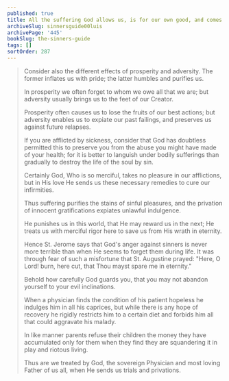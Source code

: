 ```yaml
---
published: true
title: All the suffering God allows us, is for our own good, and comes from his Love and Mercy
archiveSlug: sinnersguide00luis
archivePage: '445'
bookSlug: the-sinners-guide
tags: []
sortOrder: 287
---
```


> Consider also the different effects of prosperity and adversity. The former inflates us with pride; the latter humbles and purifies us.
> 
> In prosperity we often forget to whom we owe all that we are; but adversity usually brings us to the feet of our Creator.
> 
> Prosperity often causes us to lose the fruits of our best actions; but adversity enables us to expiate our past failings, and preserves us against future relapses.
> 
> If you are afflicted by sickness, consider that God has doubtless permitted this to preserve you from the abuse you might have made of your health; for it is better to languish under bodily sufferings than gradually to destroy the life of the soul by sin.
> 
> Certainly God, Who is so merciful, takes no pleasure in our afflictions, but in His love He sends us these necessary remedies to cure our infirmities.
> 
> Thus suffering purifies the stains of sinful pleasures, and the privation of innocent gratifications expiates unlawful indulgence.
> 
> He punishes us in this world, that He may reward us in the next; He treats us with merciful rigor here to save us from His wrath in eternity.
> 
> Hence St. Jerome says that God's anger against sinners is never more terrible than when He seems to forget them during life. It was through fear of such a misfortune that St. Augustine prayed: "Here, O Lord! burn, here cut, that Thou mayst spare me in eternity."
> 
> Behold how carefully God guards you, that you may not abandon yourself to your evil inclinations.
> 
> When a physician finds the condition of his patient hopeless he indulges him in all his caprices, but while there is any hope of recovery he rigidly restricts him to a certain diet and forbids him all that could aggravate his malady.
> 
> In like manner parents refuse their children the money they have accumulated only for them when they find they are squandering it in play and riotous living.
> 
> Thus are we treated by God, the sovereign Physician and most loving Father of us all, when He sends us trials and privations.

